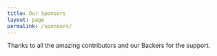 ```yaml
---
title: Our Sponsors
layout: page
permalink: /sponsors/
---
```


Thanks to all the amazing contributors and our Backers for the support.

